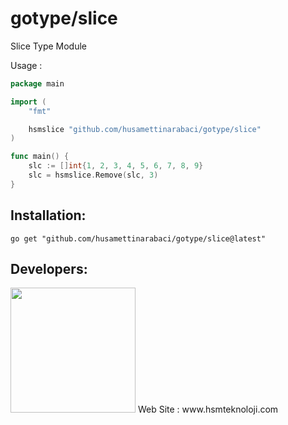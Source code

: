 # gotype/slice

Slice Type Module

Usage :

```go
package main

import (
	"fmt"

	hsmslice "github.com/husamettinarabaci/gotype/slice"
)

func main() {
	slc := []int{1, 2, 3, 4, 5, 6, 7, 8, 9}
	slc = hsmslice.Remove(slc, 3)
}
```

## Installation:

```shell
go get "github.com/husamettinarabaci/gotype/slice@latest"
```

## Developers:
<img src="https://github.com/HsmTeknoloji/companyfiles/blob/master/hsmtek-logo.png?raw=true" width="200"/>
Web Site        : www.hsmteknoloji.com <br />